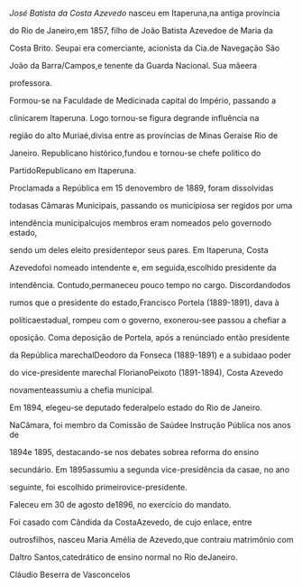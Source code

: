 

*José Batista da Costa Azevedo* nasceu em Itaperuna,na antiga província

do Rio de Janeiro,em 1857, filho de João Batista Azevedoe de Maria da

Costa Brito. Seupai era comerciante, acionista da Cia.de Navegação São

João da Barra/Campos,e tenente da Guarda Nacional. Sua mãeera

professora.



Formou-se na Faculdade de Medicinada capital do Império, passando a

clinicarem Itaperuna. Logo tornou-se figura degrande influência na

região do alto Muriaé,divisa entre as províncias de Minas Geraise Rio de

Janeiro. Republicano histórico,fundou e tornou-se chefe político do

PartidoRepublicano em Itaperuna.



Proclamada a República em 15 denovembro de 1889, foram dissolvidas

todasas Câmaras Municipais, passando os municípiosa ser regidos por uma

intendência municipalcujos membros eram nomeados pelo governodo estado,

sendo um deles eleito presidentepor seus pares. Em Itaperuna, Costa

Azevedofoi nomeado intendente e, em seguida,escolhido presidente da

intendência. Contudo,permaneceu pouco tempo no cargo. Discordandodos

rumos que o presidente do estado,Francisco Portela (1889-1891), dava à

políticaestadual, rompeu com o governo, exonerou-see passou a chefiar a

oposição. Coma deposição de Portela, após a renúnciado então presidente

da República marechalDeodoro da Fonseca (1889-1891) e a subidaao poder

do vice-presidente marechal FlorianoPeixoto (1891-1894), Costa Azevedo

novamenteassumiu a chefia municipal.



Em 1894, elegeu-se deputado federalpelo estado do Rio de Janeiro.

NaCâmara, foi membro da Comissão de Saúdee Instrução Pública nos anos de

1894e 1895, destacando-se nos debates sobrea reforma do ensino

secundário. Em 1895assumiu a segunda vice-presidência da casae, no ano

seguinte, foi escolhido primeirovice-presidente.



Faleceu em 30 de agosto de1896, no exercício do mandato.



Foi casado com Cândida da CostaAzevedo, de cujo enlace, entre

outrosfilhos, nasceu Maria Amélia de Azevedo,que contraiu matrimônio com

Daltro Santos,catedrático de ensino normal no Rio deJaneiro.



Cláudio Beserra de Vasconcelos




